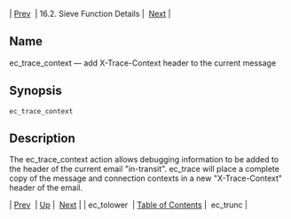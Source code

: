 | [Prev](sieve.ref.ec_tolower)  | 16.2. Sieve Function Details |  [Next](sieve.ref.ec_trunc.php) |

<a name="sieve.ref.ec_trace_context"></a>
## Name

ec_trace_context — add X-Trace-Context header to the current message

## Synopsis

`ec_trace_context`

<a name="idp30720624"></a>
## Description

The ec_trace_context action allows debugging information to be added to the header of the current email "in-transit". ec_trace will place a complete copy of the message and connection contexts in a new "X-Trace-Context" header of the email.

| [Prev](sieve.ref.ec_tolower)  | [Up](sieve.ref.files.php) |  [Next](sieve.ref.ec_trunc.php) |
| ec_tolower  | [Table of Contents](index) |  ec_trunc |
